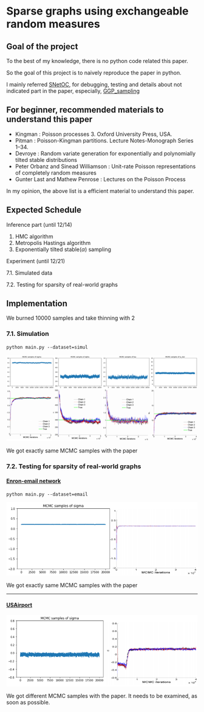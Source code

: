 # Sparse graphs using exchangeable random measures

## Goal of the project

To the best of my knowledge, there is no python code related this paper.

So the goal of this project is to naively reproduce the paper in python.

I mainly referred [SNetOC](https://github.com/misxenia/SNetOC), for debugging, testing and details about not indicated part in the paper, especially, [GGP_sampling](https://github.com/leequant761/Sparse-graphs-using-exchangeable-random-measures/blob/main/rnd.py)

## For beginner, recommended materials to understand this paper

* Kingman : Poisson processes 3. Oxford University Press, USA.
* Pitman : Poisson-Kingman partitions. Lecture Notes-Monograph Series 1–34.
* Devroye : Random variate generation for exponentially and polynomially tilted stable distributions
* Peter Orbanz and Sinead Williamson : Unit-rate Poisson representations of completely random measures
* Gunter Last and Mathew Penrose : Lectures on the Poisson Process

In my opinion, the above list is a efficient material to understand this paper.

## Expected Schedule

Inference part (until 12/14)

1. HMC algorithm
2.  Metropolis Hastings algorithm
3. Exponentially tilted stable$(\alpha)$ sampling

Experiment (until 12/21)

7.1. Simulated data

7.2. Testing for sparsity of real-world graphs

## Implementation

We burned 10000 samples and take thinning with 2

### 7.1. Simulation

```
python main.py --dataset=simul
```

![simulation](./picture/simulation.png)

We got exactly same MCMC samples with the paper

### 7.2. Testing for sparsity of real-world graphs

#### [Enron-email network](http://snap.stanford.edu/data/email-Enron.html)

```
python main.py --dataset=email
```

![email](./picture/email.png)

We got exactly same MCMC samples with the paper

---

#### [USAirport](http://opsahl.co.uk/tnet/datasets/USairport_2010.dl)

![airport](./picture/airport.png)

We got different MCMC samples with the paper. It needs to be examined, as soon as possible.
